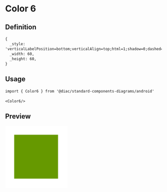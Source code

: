 # Color 6

## Definition

```
{
  _style: 'verticalLabelPosition=bottom;verticalAlign=top;html=1;shadow=0;dashed=0;strokeWidth=1;strokeColor=none;shape=rect;fillColor=#669900;',
  _width: 60,
  _height: 60,
}
```

## Usage

```
import { Color6 } from '@diac/standard-components-diagrams/android'

<Color6/>
```

## Preview

<img src="./color-6.png" width="200"/>
